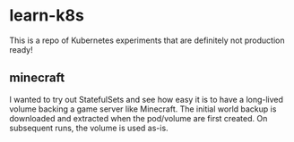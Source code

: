 # learn-k8s

This is a repo of Kubernetes experiments that are definitely not production  
ready!

## minecraft

I wanted to try out StatefulSets and see how easy it is to have a long-lived
volume backing a game server like Minecraft. The initial world backup is
downloaded and extracted when the pod/volume are first created. On subsequent
runs, the volume is used as-is.
